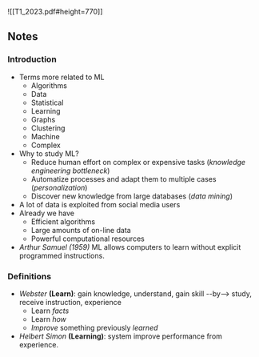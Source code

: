 ![[T1_2023.pdf#height=770]]

## Notes
### Introduction
- Terms more related to ML
	- Algorithms
	- Data
	- Statistical
	- Learning
	- Graphs
	- Clustering
	- Machine
	- Complex
- Why to study ML?
	- Reduce human effort on complex or expensive tasks (*knowledge engineering bottleneck*)
	- Automatize processes and adapt them to multiple cases (*personalization*)
	- Discover new knowledge from large databases (*data mining*)
- A lot of data is exploited from social media users
- Already we have
	- Efficient algorithms
	- Large amounts of on-line data
	- Powerful computational resources
- *Arthur Samuel (1959)* ML allows computers to learn without explicit programmed instructions.
### Definitions
- *Webster* **(Learn)**: gain knowledge, understand, gain skill --by--> study, receive instruction, experience
	- Learn *facts*
	- Learn *how*
	- *Improve* something previously *learned*
- *Helbert Simon* **(Learning)**: system improve performance from experience.





















